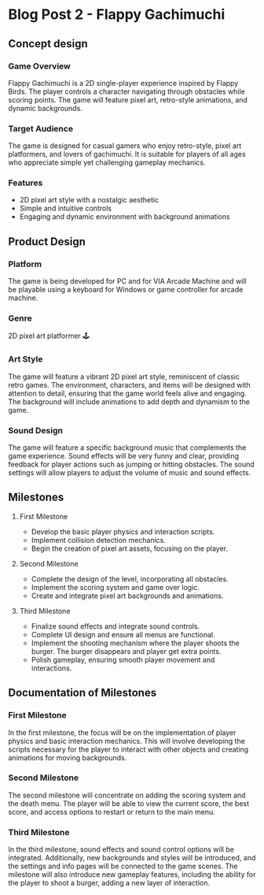 # Blog Post 2 - Flappy Gachimuchi

## Concept design

### Game Overview
Flappy Gachimuchi is a 2D single-player experience inspired by Flappy Birds. The player controls a character navigating through obstacles while scoring points. The game will feature pixel art, retro-style animations, and dynamic backgrounds.

### Target Audience
The game is designed for casual gamers who enjoy retro-style, pixel art platformers, and lovers of gachimuchi. It is suitable for players of all ages who appreciate simple yet challenging gameplay mechanics.

### Features
- 2D pixel art style with a nostalgic aesthetic
- Simple and intuitive controls
- Engaging and dynamic environment with background animations

## Product Design

### Platform
The game is being developed for PC and for VIA Arcade Machine and will be playable using a keyboard for Windows or game controller for arcade machine.

### Genre
2D pixel art platformer 🕹️

### Art Style
The game will feature a vibrant 2D pixel art style, reminiscent of classic retro games. The environment, characters, and items will be designed with attention to detail, ensuring that the game world feels alive and engaging. The background will include animations to add depth and dynamism to the game.

### Sound Design
The game will feature a specific background music that complements the game experience. Sound effects will be very funny and clear, providing feedback for player actions such as jumping or hitting obstacles. The sound settings will allow players to adjust the volume of music and sound effects.

## Milestones

1. First Milestone
    - Develop the basic player physics and interaction scripts.
    - Implement collision detection mechanics.
    - Begin the creation of pixel art assets, focusing on the player.
   
2. Second Milestone
    - Complete the design of the level, incorporating all obstacles.
    - Implement the scoring system and game over logic.
    - Create and integrate pixel art backgrounds and animations.

3. Third Milestone 
    - Finalize sound effects and integrate sound controls.
    - Complete UI design and ensure all menus are functional.
    - Implement the shooting mechanism where the player shoots the burger. The burger disappears and player get extra points. 
    - Polish gameplay, ensuring smooth player movement and interactions.
   
## Documentation of Milestones

### First Milestone
In the first milestone, the focus will be on the implementation of player physics and basic interaction mechanics. This will involve developing the scripts necessary for the player to interact with other objects and creating animations for moving backgrounds.

### Second Milestone
The second milestone will concentrate on adding the scoring system and the death menu. The player will be able to view the current score, the best score, and access options to restart or return to the main menu.

### Third Milestone
In the third milestone, sound effects and sound control options will be integrated. Additionally, new backgrounds and styles will be introduced, and the settings and info pages will be connected to the game scenes. The milestone will also introduce new gameplay features, including the ability for the player to shoot a burger, adding a new layer of interaction.

